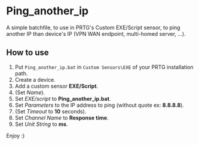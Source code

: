 # Ping_another_ip

A simple batchfile, to use in PRTG's Custom EXE/Script sensor, to ping another IP than device's IP (VPN WAN endpoint, multi-homed server, ...).

## How to use

1. Put `Ping_another_ip.bat` in `Custom Sensors\EXE` of your PRTG installation path.
1. Create a device.
1. Add a custom sensor **EXE/Script**.
1. (Set *Name*).
1. Set *EXE/script* to **Ping_another_ip.bat**.
1. Set *Parameters* to the IP address to ping (without quote ex: **8.8.8.8**).
1. (Set *Timeout* to **10** seconds).
1. Set *Channel Name* to **Response time**.
1. Set *Unit String* to **ms**.

Enjoy :)
